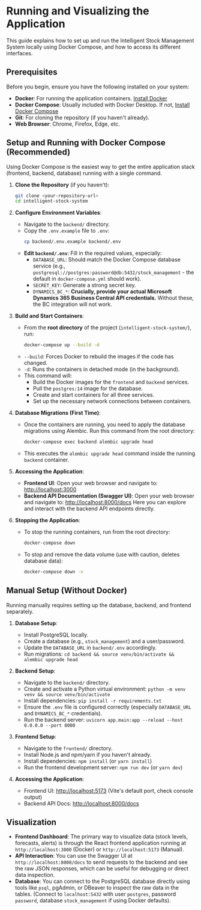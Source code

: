 # Running and Visualizing the Application

This guide explains how to set up and run the Intelligent Stock Management System locally using Docker Compose, and how to access its different interfaces.

## Prerequisites

Before you begin, ensure you have the following installed on your system:

- **Docker**: For running the application containers. [Install Docker](https://docs.docker.com/get-docker/)
- **Docker Compose**: Usually included with Docker Desktop. If not, [Install Docker Compose](https://docs.docker.com/compose/install/)
- **Git**: For cloning the repository (if you haven't already).
- **Web Browser**: Chrome, Firefox, Edge, etc.

## Setup and Running with Docker Compose (Recommended)

Using Docker Compose is the easiest way to get the entire application stack (frontend, backend, database) running with a single command.

1.  **Clone the Repository** (if you haven't):
    ```bash
    git clone <your-repository-url>
    cd intelligent-stock-system
    ```

2.  **Configure Environment Variables**:
    -   Navigate to the `backend/` directory.
    -   Copy the `.env.example` file to `.env`:
        ```bash
        cp backend/.env.example backend/.env
        ```
    -   **Edit `backend/.env`**: Fill in the required values, especially:
        -   `DATABASE_URL`: Should match the Docker Compose database service (e.g., `postgresql://postgres:password@db:5432/stock_management` - the default in `docker-compose.yml` should work).
        -   `SECRET_KEY`: Generate a strong secret key.
        -   `DYNAMICS_BC_*`: **Crucially, provide your actual Microsoft Dynamics 365 Business Central API credentials.** Without these, the BC integration will not work.

3.  **Build and Start Containers**:
    -   From the **root directory** of the project (`intelligent-stock-system/`), run:
        ```bash
        docker-compose up --build -d
        ```
    -   `--build`: Forces Docker to rebuild the images if the code has changed.
    -   `-d`: Runs the containers in detached mode (in the background).
    -   This command will:
        -   Build the Docker images for the `frontend` and `backend` services.
        -   Pull the `postgres:14` image for the database.
        -   Create and start containers for all three services.
        -   Set up the necessary network connections between containers.

4.  **Database Migrations (First Time)**:
    -   Once the containers are running, you need to apply the database migrations using Alembic. Run this command from the root directory:
        ```bash
        docker-compose exec backend alembic upgrade head
        ```
    -   This executes the `alembic upgrade head` command inside the running `backend` container.

5.  **Accessing the Application**:
    -   **Frontend UI**: Open your web browser and navigate to:
        [http://localhost:3000](http://localhost:3000)
    -   **Backend API Documentation (Swagger UI)**: Open your web browser and navigate to:
        [http://localhost:8000/docs](http://localhost:8000/docs)
        Here you can explore and interact with the backend API endpoints directly.

6.  **Stopping the Application**:
    -   To stop the running containers, run from the root directory:
        ```bash
        docker-compose down
        ```
    -   To stop and remove the data volume (use with caution, deletes database data):
        ```bash
        docker-compose down -v
        ```

## Manual Setup (Without Docker)

Running manually requires setting up the database, backend, and frontend separately.

1.  **Database Setup**:
    -   Install PostgreSQL locally.
    -   Create a database (e.g., `stock_management`) and a user/password.
    -   Update the `DATABASE_URL` in `backend/.env` accordingly.
    -   Run migrations: `cd backend && source venv/bin/activate && alembic upgrade head`

2.  **Backend Setup**:
    -   Navigate to the `backend/` directory.
    -   Create and activate a Python virtual environment: `python -m venv venv && source venv/bin/activate`
    -   Install dependencies: `pip install -r requirements.txt`
    -   Ensure the `.env` file is configured correctly (especially `DATABASE_URL` and `DYNAMICS_BC_*` credentials).
    -   Run the backend server: `uvicorn app.main:app --reload --host 0.0.0.0 --port 8000`

3.  **Frontend Setup**:
    -   Navigate to the `frontend/` directory.
    -   Install Node.js and npm/yarn if you haven't already.
    -   Install dependencies: `npm install` (or `yarn install`)
    -   Run the frontend development server: `npm run dev` (or `yarn dev`)

4.  **Accessing the Application**:
    -   Frontend UI: [http://localhost:5173](http://localhost:5173) (Vite's default port, check console output)
    -   Backend API Docs: [http://localhost:8000/docs](http://localhost:8000/docs)

## Visualization

-   **Frontend Dashboard**: The primary way to visualize data (stock levels, forecasts, alerts) is through the React frontend application running at `http://localhost:3000` (Docker) or `http://localhost:5173` (Manual).
-   **API Interaction**: You can use the Swagger UI at `http://localhost:8000/docs` to send requests to the backend and see the raw JSON responses, which can be useful for debugging or direct data inspection.
-   **Database**: You can connect to the PostgreSQL database directly using tools like `psql`, pgAdmin, or DBeaver to inspect the raw data in the tables. (Connect to `localhost:5432` with user `postgres`, password `password`, database `stock_management` if using Docker defaults).
